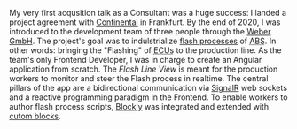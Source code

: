 My very first acqusition talk as a Consultant was a huge success: I landed a project agreement with <a href="https://www.continental.com/en/" target="_blank">Continental</a> in Frankfurt. By the end of 2020, I was introduced to the development team of three people through the <a href="https://www.webergmbh.de/EN_index_1000.html" target="_blank">Weber GmbH</a>. The project's goal was to indulstrialize <a href="https://en.wikipedia.org/wiki/Firmware#Flashing" target="_blank">flash processes</a> of <abbr title="Anti-lock braking system">ABS</abbr>. In other words: bringing the "Flashing" of <abbr title="Electronic control unit">ECUs</abbr> to the production line. As the team's only Frontend Developer, I was in charge to create an Angular application from scratch. The <em>Flash Line View</em> is meant for the production workers to monitor and steer the Flash process in realtime. The central pillars of the app are a bidirectional communication via <a href="https://dotnet.microsoft.com/en-us/apps/aspnet/signalr" target="_blank">SignalR</a> web sockets and a reactive programming paradigm in the Frontend. To enable workers to author flash process scripts, <a href="https://developers.google.com/blockly" target="_blank">Blockly</a> was integrated and extended with <a href="https://developers.google.com/blockly/guides/configure/web/custom-blocks" target="_blank">cutom blocks</a>.

